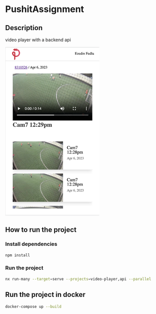 # PushitAssignment

## Description
video player with a backend api

<img src="/screenshots/app.png" alt="screenshot" width="300"/>


## How to run the project

### Install dependencies
```bash
npm install
```
### Run the project
```bash
nx run-many --target=serve --projects=video-player,api --parallel
```

## Run the project in docker
```bash
docker-compose up --build
```